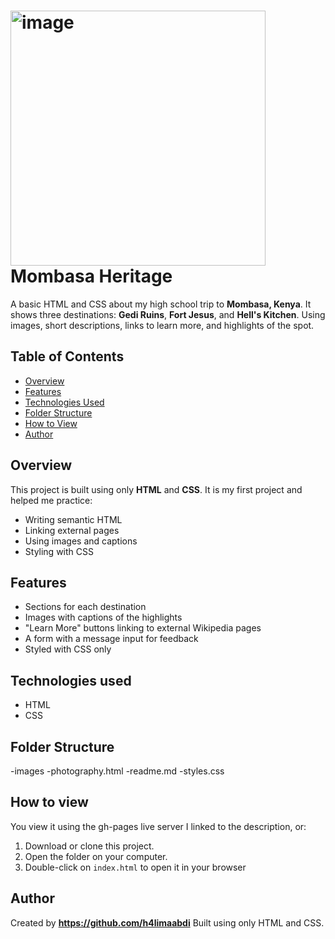 #  <img width="408" height="408" alt="image" src="https://github.com/user-attachments/assets/aad04973-77fd-4267-bfc7-1fe8ddadb49c" /> Mombasa Heritage
A basic HTML and CSS about my high school trip to **Mombasa, Kenya**. It shows three destinations: **Gedi Ruins**, **Fort Jesus**, and **Hell's Kitchen**. Using images, short descriptions, links to learn more, and highlights of the spot.

## Table of Contents
- [Overview](#overview)
- [Features](#features)
- [Technologies Used](#technologies-used)
- [Folder Structure](#folder-structure)
- [How to View](#how-to-view)
- [Author](#author)

## Overview
This project is built using only **HTML** and **CSS**.
It is my first project and helped me practice:
- Writing semantic HTML
- Linking external pages
- Using images and captions
- Styling with CSS

## Features
- Sections for each destination
- Images with captions of the highlights
- "Learn More" buttons linking to external Wikipedia pages
- A form with a message input for feedback
- Styled with CSS only 

 ## Technologies used
 - HTML
 - CSS

## Folder Structure
-images
-photography.html
-readme.md
-styles.css

## How to view
You view it using the gh-pages live server I linked to the description, or:
1. Download or clone this project.
2. Open the folder on your computer.
3. Double-click on `index.html` to open it in your browser

## Author
Created by **https://github.com/h4limaabdi**
Built using only HTML and CSS.


